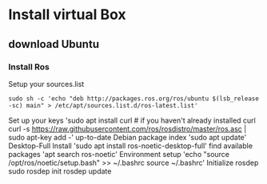 # Install virtual Box
## download Ubuntu
### Install Ros
Setup your sources.list
```
sudo sh -c 'echo "deb http://packages.ros.org/ros/ubuntu $(lsb_release -sc) main" > /etc/apt/sources.list.d/ros-latest.list'
```
Set up your keys
'sudo apt install curl # if you haven't already installed curl
curl -s https://raw.githubusercontent.com/ros/rosdistro/master/ros.asc | sudo apt-key add -'
 up-to-date  Debian package index
 'sudo apt update'
Desktop-Full Install
'sudo apt install ros-noetic-desktop-full'
find available packages
'apt search ros-noetic'
Environment setup
'echo "source /opt/ros/noetic/setup.bash" >> ~/.bashrc
source ~/.bashrc'
Initialize rosdep
sudo rosdep init
rosdep update
